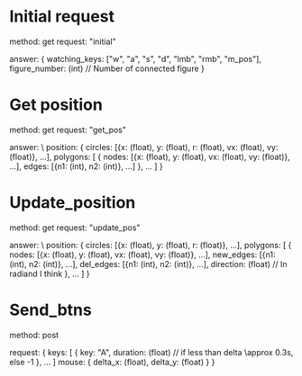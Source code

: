 # Initial request
method: get
request: "initial"

answer:
{
    watching_keys: ["w", "a", "s", "d", "lmb", "rmb", "m_pos"],
    figure_number: (int) // Number of connected figure
}

# Get position
method: get
request: "get_pos"

answer: \\
position:
{
    circles: [{x: (float), y: (float), r: (float), vx: (float), vy: (float)}, ...],
    polygons:
    [
        {
            nodes: [{x: (float), y: (float), vx: (float), vy: (float)}, ...],
            edges: [{n1: (int), n2: (int)}, ...]
        },
        ...
    ]
}

# Update_position
method: get
request: "update_pos"

answer: \\
position:
{
    circles: [{x: (float), y: (float), r: (float)}, ...],
    polygons:
    [
        {
            nodes: [{x: (float), y: (float), vx: (float), vy: (float)}, ...],
            new_edges: [{n1: (int), n2: (int)}, ...],
            del_edges: [{n1: (int), n2: (int)}, ...],
            direction: (float) // In radiand I think
        },
        ...
    ]
}

# Send_btns
method: post

request:
{
    keys: [
        {
            key: "A",
            duration: (float) // if less than delta \approx 0.3s, else -1
        },
        ...
    ]
    mouse: 
    {
        delta_x: (float),
        delta_y: (float)
    }
}